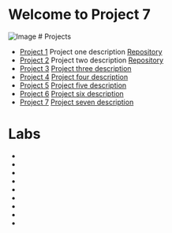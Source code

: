 # Welcome to Project 7
<img src="https://images.unsplash.com/photo-1589652717521-10c0d092dea9?ixlib=rb-4.0.3&ixid=M3wxMjA3fDB8MHxwaG90by1wYWdlfHx8fGVufDB8fHx8fA%3D%3D&auto=format&fit=crop&w=870&q=80" alt="Image">
# Projects

+ [Project 1](https://samantha936.github.io/CIT281-p1/) Project one description [Repository](https://github.com/Samantha936/CIT281-p1)
+ [Project 2](https://samantha936.github.io/CIT281-p2/) Project two description [Repository](https://github.com/Samantha936/CIT281-p2)
+ [Project 3](url) [Project three description](url)
+ [Project 4](url) [Project four description](url)
+ [Project 5](url) [Project five description](url)
+ [Project 6](url) [Project six description](url)
+ [Project 7](url) [Project seven description](url)

# Labs

+
+
+
+
+
+
+
+
+


